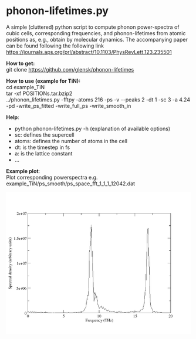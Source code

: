 # phonon-lifetimes.py

A simple (cluttered) python script to compute phonon power-spectra of cubic
cells, 
corresponding frequencies, and phonon-lifetimes from atomic positions as, e.g.,
obtain by molecular dynamics. The accompanying paper can be found following the following link
https://journals.aps.org/prl/abstract/10.1103/PhysRevLett.123.235501

__How to get:__  
git clone https://github.com/glensk/phonon-lifetimes

__How to use (example for TiN):__  
cd example_TiN  
tar -xf POSITIONs.tar.bzip2  
../phonon_lifetimes.py -fftpy -atoms 216 -ps -v --peaks 2 -dt 1 -sc 3 -a 4.24 -pd -write_ps_fitted -write_full_ps -write_smooth_in

<!-- from
/Users/glensk/Dropbox/Albert/proj/proj_current/__2017.01_phonon_linewidth_al/check_62_LA_POSITIONs/generate_positios/6x6x6sc
--> 
<!--
/Users/glensk/Dropbox/Albert/proj/proj_current/__2017.03_irina_anharmonic/17_06_06_phonon_lifetimes_TiN/lifetimes_both_new_333_300K
-->

__Help__:
 * python phonon-lifetimes.py -h (explanation of available options)
 * sc: defines the supercell
 * atoms: defines the number of atoms in the cell
 * dt: is the timestep in fs
 * a: is the lattice constant
 * ...


__Example plot__:  
Plot corresponding powerspectra e.g. example_TiN/ps_smooth/ps_space_fft_1_1_1_12042.dat

![picture alt](example_TiN/images/ps_space_fft_1_1_1_12042.png "TiN [1 1 1]")

